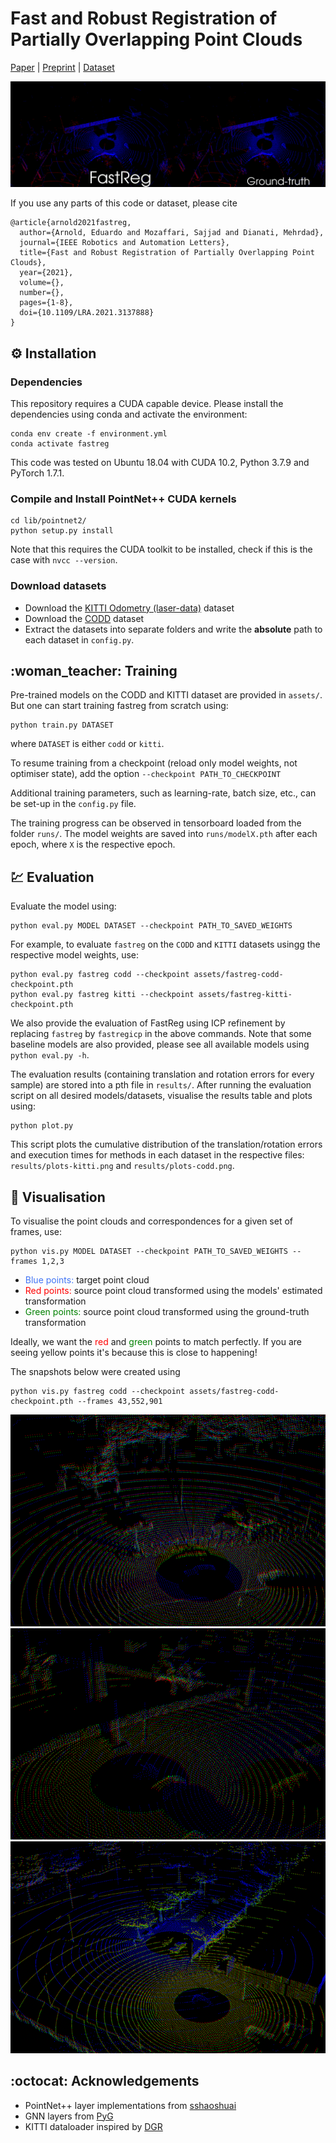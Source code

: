 # Fast and Robust Registration of Partially Overlapping Point Clouds

[Paper](https://ieeexplore.ieee.org/document/9662220) | [Preprint](https://arxiv.org/abs/2112.09922) | [Dataset](https://github.com/eduardohenriquearnold/CODD) 

![demo](assets/demo.gif)

If you use any parts of this code or dataset, please cite
```
@article{arnold2021fastreg,
  author={Arnold, Eduardo and Mozaffari, Sajjad and Dianati, Mehrdad},
  journal={IEEE Robotics and Automation Letters},
  title={Fast and Robust Registration of Partially Overlapping Point Clouds},
  year={2021},
  volume={},
  number={},
  pages={1-8},
  doi={10.1109/LRA.2021.3137888}
}
```

## :gear: Installation

### Dependencies
This repository requires a CUDA capable device.
Please install the dependencies using conda and activate the environment:
```
conda env create -f environment.yml
conda activate fastreg
```
This code was tested on Ubuntu 18.04 with CUDA 10.2, Python 3.7.9 and PyTorch 1.7.1.

### Compile and Install PointNet++ CUDA kernels
```
cd lib/pointnet2/
python setup.py install
```
Note that this requires the CUDA toolkit to be installed, check if this is the case with `nvcc --version`. 

### Download datasets
- Download the [KITTI Odometry (laser-data)](http://www.cvlibs.net/datasets/kitti/eval_odometry.php) dataset
- Download the [CODD](https://github.com/eduardohenriquearnold/CODD) dataset
- Extract the datasets into separate folders and write the **absolute** path to each dataset in `config.py`.

## :woman\_teacher: Training
Pre-trained models on the CODD and KITTI dataset are provided in `assets/`. But one can start training fastreg from scratch using:
```
python train.py DATASET
```
where `DATASET` is either `codd` or `kitti`.

To resume training from a checkpoint (reload only model weights, not optimiser state), add the option `--checkpoint PATH_TO_CHECKPOINT`

Additional training parameters, such as learning-rate, batch size, etc., can be set-up in the `config.py` file.

The training progress can be observed in tensorboard loaded from the folder `runs/`. 
The model weights are saved into `runs/modelX.pth` after each epoch, where `X` is the respective epoch.

## :chart: Evaluation
Evaluate the model using:
```
python eval.py MODEL DATASET --checkpoint PATH_TO_SAVED_WEIGHTS
```

For example, to evaluate `fastreg` on the `CODD` and `KITTI` datasets usingg the respective model weights, use:
```
python eval.py fastreg codd --checkpoint assets/fastreg-codd-checkpoint.pth
python eval.py fastreg kitti --checkpoint assets/fastreg-kitti-checkpoint.pth
```

We also provide the evaluation of FastReg using ICP refinement by replacing `fastreg` by `fastregicp` in the above commands.
Note that some baseline models are also provided, please see all available models using `python eval.py -h`.

The evaluation results (containing translation and rotation errors for every sample) are stored into a pth file in `results/`.
After running the evaluation script on all desired models/datasets, visualise the results table and plots using:
```
python plot.py
```
This script plots the cumulative distribution of the translation/rotation errors and execution times for methods in each dataset in the respective files: `results/plots-kitti.png` and `results/plots-codd.png`.

## :telescope: Visualisation
To visualise the point clouds and correspondences for a given set of frames, use:
```
python vis.py MODEL DATASET --checkpoint PATH_TO_SAVED_WEIGHTS --frames 1,2,3
```

- <font color='#4275f5'>Blue points:</font> target point cloud
- <font color='red'>Red points:</font> source point cloud transformed using the models' estimated transformation
- <font color='green'>Green points:</font> source point cloud transformed using the ground-truth transformation

Ideally, we want the <font color='red'>red</font> and <font color='green'>green</font> points to match perfectly. If you are seeing yellow points it's because this is close to happening!

The snapshots below were created using 
```
python vis.py fastreg codd --checkpoint assets/fastreg-codd-checkpoint.pth --frames 43,552,901
```

![frame43](assets/snapshot1.png)
![frame552](assets/snapshot2.png)
![frame901](assets/snapshot3.png)

## :octocat: Acknowledgements
- PointNet++ layer implementations from [sshaoshuai](https://github.com/sshaoshuai/Pointnet2.PyTorch)
- GNN layers from [PyG](https://pytorch-geometric.readthedocs.io/en/latest/)
- KITTI dataloader inspired by [DGR](https://github.com/chrischoy/DeepGlobalRegistration)
